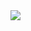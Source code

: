 
<image src="https://cdn.discordapp.com/attachments/1023303388584214708/1230609402998947962/image.png?ex=6633f151&is=66217c51&hm=42a1ad00dd62942c4cd353b1271bc1248895ed73e463ce21aa7cfc09a97b2938&"> 

